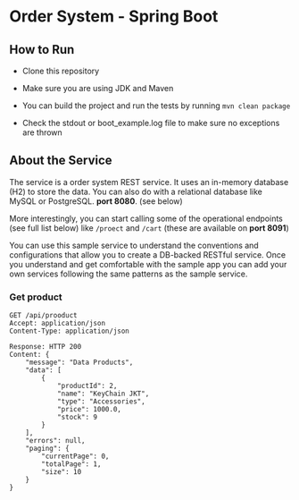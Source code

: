 # Order System - Spring Boot

## How to Run

* Clone this repository
* Make sure you are using JDK and Maven
* You can build the project and run the tests by running ```mvn clean package```

* Check the stdout or boot_example.log file to make sure no exceptions are thrown

## About the Service

The service is a order system REST service. It uses an in-memory database (H2) to store the data. You can also do with a relational database like MySQL or PostgreSQL. **port 8080**. (see below)

More interestingly, you can start calling some of the operational endpoints (see full list below) like ```/proect``` and ```/cart``` (these are available on **port 8091**)

You can use this sample service to understand the conventions and configurations that allow you to create a DB-backed RESTful service. Once you understand and get comfortable with the sample app you can add your own services following the same patterns as the sample service.

### Get product

```
GET /api/prooduct
Accept: application/json
Content-Type: application/json

Response: HTTP 200
Content: {
    "message": "Data Products",
    "data": [
        {
            "productId": 2,
            "name": "KeyChain JKT",
            "type": "Accessories",
            "price": 1000.0,
            "stock": 9
        }
    ],
    "errors": null,
    "paging": {
        "currentPage": 0,
        "totalPage": 1,
        "size": 10
    }
}
```

